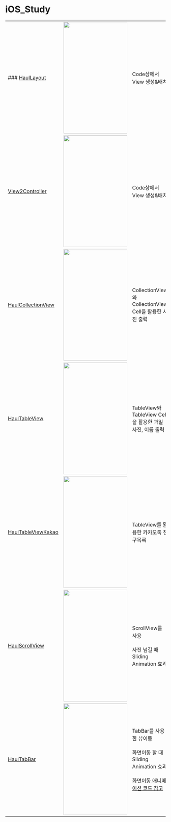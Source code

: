 # iOS_Study


||||
|------|--|---|
|### [HaulLayout](https://github.com/htj7425/iOS_Study/tree/main/Haul_iOS/HaulLayout)|<img src = "https://github.com/htj7425/iOS_Study/assets/43903354/1992c9d5-6dbd-45ce-9fcd-59d9f1563f69" width="200" height="350">|Code상에서 View 생성&배치|
|[View2Controller](https://github.com/htj7425/iOS_Study/tree/main/Haul_iOS/View2Controller)|<img src = "https://github.com/htj7425/iOS_Study/assets/43903354/3cc2fccb-3715-4747-993f-4479cb1b2fdf" width="200" height="350">|Code상에서 View 생성&배치|
|[HaulCollectionView](https://github.com/htj7425/iOS_Study/tree/main/Haul_iOS/HaulCollectionView)|<img src = "https://github.com/htj7425/iOS_Study/assets/43903354/893f34a9-4a26-4a5e-bb22-d6eb99121c87" width="200" height="350">|CollectionView와 CollectionView Cell을 활용한 사진 출력|
|[HaulTableView](https://github.com/htj7425/iOS_Study/tree/main/Haul_iOS/HaulTableView)|<img src = "https://github.com/htj7425/iOS_Study/assets/43903354/0d1db7d2-8ecf-49f0-bdc5-868d1907e345" width="200" height="350">|TableView와 TableView Cell을 활용한 과일 사진, 이름 출력|
|[HaulTableViewKakao](https://github.com/htj7425/iOS_Study/tree/main/Haul_iOS/HaulTableViewKakao)|<img src = "https://github.com/htj7425/iOS_Study/assets/43903354/01b546c6-dad4-44fe-bb9a-d2bd307751a1" width="200" height="350">|TableView를 활용한 카카오톡 친구목록|
|[HaulScrollView](https://github.com/htj7425/iOS_Study/tree/main/Haul_iOS/HaulScrollView)|<img src = "https://github.com/htj7425/iOS_Study/assets/43903354/a8c4461f-019d-4272-90a1-c26f795ad549" width="200" height="350">|ScrollView를 사용 <br><br> 사진 넘길 때 Sliding Animation 효과|
|[HaulTabBar](https://github.com/htj7425/iOS_Study/tree/main/Haul_iOS/HaulTabBar)|<img src = "https://github.com/htj7425/iOS_Study/assets/43903354/5b9632fd-54d3-40e3-ab17-9e7cd1bbe393" width="200" height="350">|TabBar를 사용한 뷰이동 <br><br> 화면이동 할 때 Sliding Animation 효과 <br><br> [화면이동 애니메이션 코드 참고](https://github.com/you6878/HowlTabBarAnim/blob/master/HowlTabBar/AnimUtils.swift)|
